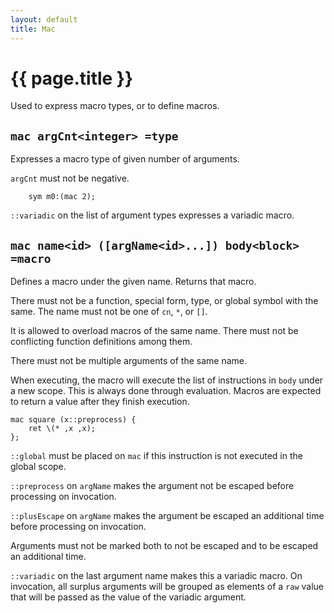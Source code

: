 ```yaml
---
layout: default
title: Mac
---
```

# {{ page.title }}

Used to express macro types, or to define macros.

## `mac argCnt<integer> =type`

Expresses a macro type of given number of arguments.

`argCnt` must not be negative.

```
    sym m0:(mac 2);
```

`::variadic` on the list of argument types expresses a variadic macro.

## `mac name<id> ([argName<id>...]) body<block> =macro`

Defines a macro under the given name. Returns that macro.

There must not be a function, special form, type, or global symbol with the same. The name must not be one of `cn`, `*`, or `[]`.

It is allowed to overload macros of the same name. There must not be conflicting function definitions among them.

There must not be multiple arguments of the same name.

When executing, the macro will execute the list of instructions in `body` under a new scope. This is always done through evaluation. Macros are expected to return a value after they finish execution.

```
mac square (x::preprocess) {
    ret \(* ,x ,x);
};
```

`::global` must be placed on `mac` if this instruction is not executed in the global scope.

`::preprocess` on `argName` makes the argument not be escaped before processing on invocation.

`::plusEscape` on `argName` makes the argument be escaped an additional time before processing on invocation.

Arguments must not be marked both to not be escaped and to be escaped an additional time.

`::variadic` on the last argument name makes this a variadic macro. On invocation, all surplus arguments will be grouped as elements of a `raw` value that will be passed as the value of the variadic argument.